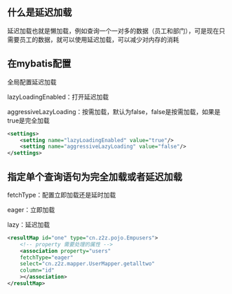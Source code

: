 ## 什么是延迟加载

延迟加载也就是懒加载，例如查询一个一对多的数据（员工和部门），可是现在只需要员工的数据，就可以使用延迟加载，可以减少对内存的消耗

## 在mybatis配置

全局配置延迟加载

lazyLoadingEnabled：打开延迟加载

aggressiveLazyLoading：按需加载，默认为false，false是按需加载，如果是true是完全加载 

```xml
<settings>
    <setting name="lazyLoadingEnabled" value="true"/>
    <setting name="aggressiveLazyLoading" value="false"/>
</settings>
```

## 指定单个查询语句为完全加载或者延迟加载

fetchType：配置立即加载还是延时加载

eager：立即加载

lazy：延迟加载

```xml
<resultMap id="one" type="cn.z2z.pojo.Empusers">
    <!-- property 需要处理的属性 -->
    <association property="users"
    fetchType="eager"
    select="cn.z2z.mapper.UserMapper.getalltwo"
    column="id"
    ></association>
</resultMap>
```